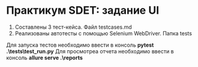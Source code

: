 # Практикум SDET: задание UI
1. Составлены 3 тест-кейса. Файл testcases.md
2. Реализованы автотесты с помощью Selenium WebDriver. Папка tests

Для запуска тестов необходимо ввести в консоль **pytest .\tests\test_run.py**
Для просмотреа отчета необходимо ввести в консоль **allure serve .\reports**
